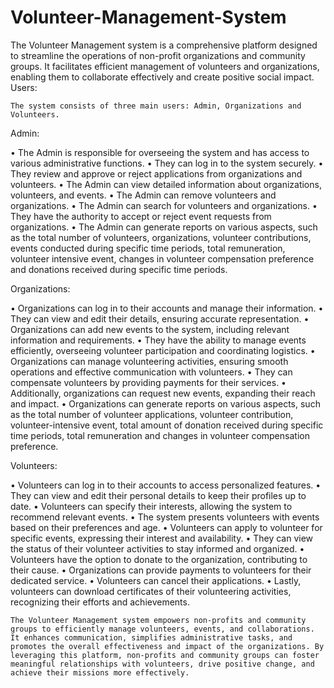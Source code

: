 # Volunteer-Management-System
The Volunteer Management system is a comprehensive platform designed to streamline the operations of non-profit organizations and community groups. It facilitates efficient management of volunteers and organizations, enabling them to collaborate effectively and create positive social impact. 
Users:

	The system consists of three main users: Admin, Organizations and Volunteers.

Admin:

•	The Admin is responsible for overseeing the system and has access to various administrative functions.
•	They can log in to the system securely.
•	They review and approve or reject applications from organizations and volunteers.
•	The Admin can view detailed information about organizations, volunteers, and events.
•	The Admin can remove volunteers and organizations.
•	The Admin can search for volunteers and organizations.
•	They have the authority to accept or reject event requests from organizations.
•	The Admin can generate reports on various aspects, such as the total number of volunteers, organizations, volunteer contributions,  events conducted during specific time periods, total remuneration, volunteer intensive event, changes in volunteer compensation preference and donations received during specific time periods.

Organizations:

•	Organizations can log in to their accounts and manage their information.
•	They can view and edit their details, ensuring accurate representation.
•	Organizations can add new events to the system, including relevant information and requirements.
•	They have the ability to manage events efficiently, overseeing volunteer participation and coordinating logistics.
•	Organizations can manage volunteering activities, ensuring smooth operations and effective communication with volunteers.
•	They can compensate volunteers by providing payments for their services.
•	Additionally, organizations can request new events, expanding their reach and impact.
•	Organizations can generate reports on various aspects, such as the total number of volunteer applications, volunteer contribution, volunteer-intensive event, total amount of donation received during specific time periods, total remuneration and changes in volunteer compensation preference.

	
Volunteers:

•	Volunteers can log in to their accounts to access personalized features.
•	They can view and edit their personal details to keep their profiles up to date.
•	Volunteers can specify their interests, allowing the system to recommend relevant events.
•	The system presents volunteers with events based on their preferences and age.
•	Volunteers can apply to volunteer for specific events, expressing their interest and availability.
•	They can view the status of their volunteer activities to stay informed and organized.
•	Volunteers have the option to donate to the organization, contributing to their cause.
•	Organizations can provide payments to volunteers for their dedicated service.
•	Volunteers can cancel their applications.
•	Lastly, volunteers can download certificates of their volunteering activities, recognizing their efforts and achievements.

	The Volunteer Management system empowers non-profits and community groups to efficiently manage volunteers, events, and collaborations. It enhances communication, simplifies administrative tasks, and promotes the overall effectiveness and impact of the organizations. By leveraging this platform, non-profits and community groups can foster meaningful relationships with volunteers, drive positive change, and achieve their missions more effectively.
